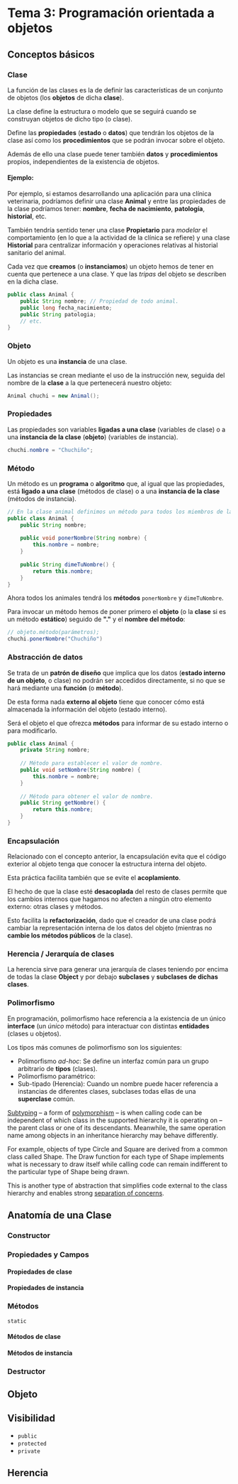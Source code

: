 # Tema 3: Programación orientada a objetos

## Conceptos básicos

### Clase

La función de las clases es la de definir las características de un conjunto de objetos (los **objetos** de dicha **clase**).

La clase define la estructura o modelo que se seguirá cuando se construyan objetos de dicho tipo (o clase).

Define las **propiedades** (**estado** o **datos**) que tendrán los objetos de la clase así como los **procedimientos** que se podrán invocar sobre el objeto.

Además de ello una clase puede tener también **datos** y **procedimientos** propios, independientes de la existencia de objetos.

#### Ejemplo:

Por ejemplo, si estamos desarrollando una aplicación para una clínica veterinaria, podríamos definir una clase **Animal** y entre las propiedades de la clase podríamos tener: **nombre**, **fecha de nacimiento**, **patología**, **historial**, etc.

También tendría sentido tener una clase **Propietario** para *modelar* el comportamiento (en lo que a la actividad de la clínica se refiere) y una clase **Historial** para centralizar información y operaciones relativas al historial sanitario del animal.

Cada vez que **creamos** (o **instanciamos**) un objeto hemos de tener en cuenta que pertenece a una clase. Y que las *tripas* del objeto se describen en la dicha clase.

```java
public class Animal {
    public String nombre; // Propiedad de todo animal.
    public long fecha_nacimiento;
    public String patologia;
    // etc.
}
```

### Objeto

Un objeto es una **instancia** de una clase.

Las instancias se crean mediante el uso de la instrucción new, seguida del nombre de la **clase** a la que pertenecerá nuestro objeto:

```java
Animal chuchi = new Animal();
```



### Propiedades

Las propiedades son variables **ligadas a una clase** (variables de clase) o a una **instancia de la clase** (**objeto**) (variables de instancia).

```java
chuchi.nombre = "Chuchiño";
```

### Método

Un método es un **programa** o **algoritmo** que, al igual que las propiedades, está **ligado a una clase** (métodos de clase) o a una **instancia de la clase** (métodos de instancia).

```java
// En la clase animal definimos un método para todos los miembros de la clase:
public class Animal {
    public String nombre;
    
    public void ponerNombre(String nombre) {
        this.nombre = nombre;
    }
    
    public String dimeTuNombre() {
        return this.nombre;
    }
}
```

Ahora todos los animales tendrá los **métodos** `ponerNombre` y `dimeTuNombre`.

Para invocar un método hemos de poner primero el **objeto** (o la **clase** si es un método **estático**) seguido de **"."** y el **nombre del método**:

```java
// objeto.método(parámetros);
chuchi.ponerNombre("Chuchiño")
```

### Abstracción de datos

Se trata de un **patrón de diseño** que implica que los datos (**estado interno de un objeto**, o clase) no podrán ser accedidos directamente, si no que se hará mediante una **función** (o **método**).

De esta forma nada **externo al objeto** tiene que conocer cómo está almacenada la información del objeto (estado interno).

Será el objeto el que ofrezca **métodos** para informar de su estado interno o para modificarlo.

``` java
public class Animal {
    private String nombre;
    
    // Método para establecer el valor de nombre.
    public void setNombre(String nombre) {
        this.nombre = nombre;
    }
    
    // Método para obtener el valor de nombre.
    public String getNombre() {
        return this.nombre;
    }
}
```

### Encapsulación

Relacionado con el concepto anterior, la encapsulación evita que el código exterior al objeto tenga que conocer la estructura interna del objeto.

Esta práctica facilita también que se evite el **acoplamiento**.

El hecho de que la clase esté **desacoplada** del resto de clases permite que los cambios internos que hagamos no afecten a ningún otro elemento externo: otras clases y métodos.

Esto facilita la **refactorización**, dado que el creador de una clase podrá cambiar la representación interna de los datos del objeto (mientras no **cambie los métodos públicos** de la clase).

### Herencia / Jerarquía de clases

La herencia sirve para generar una jerarquía de clases teniendo por encima de todas la clase **Object** y por debajo **subclases** y **subclases de dichas clases**.

### Polimorfismo

En programación, polimorfismo hace referencia a la existencia de un único **interface** (un *único* método) para interactuar con distintas **entidades** (clases u objetos).

Los tipos más comunes de polimorfismo son los siguientes:

* Polimorfismo *ad-hoc*: Se define un interfaz común para un grupo arbitrario de **tipos** (clases).
* Polimorfismo paramétrico: 
* Sub-tipado (Herencia): Cuando un nombre puede hacer referencia a instancias de diferentes clases, subclases todas ellas de una **superclase** común.

[Subtyping](https://en.wikipedia.org/wiki/Subtyping) – a form of [polymorphism](https://en.wikipedia.org/wiki/Polymorphism_(computer_science)) – is when calling code can be independent of which class in the  supported hierarchy it is operating on – the parent class or one of its  descendants.  Meanwhile, the same operation name among objects in an  inheritance hierarchy may behave differently.

For example, objects of type Circle and Square are derived from a common class called Shape.  The Draw function for each type of Shape  implements what is necessary to draw itself while calling code can  remain indifferent to the particular type of Shape being drawn.

This is another type of abstraction that simplifies code external to the class hierarchy and enables strong [separation of concerns](https://en.wikipedia.org/wiki/Separation_of_concerns).

## Anatomía de una Clase

### Constructor

### Propiedades y Campos

#### Propiedades de clase

#### Propiedades de instancia

### Métodos

`static`

#### Métodos de clase

#### Métodos de instancia

### Destructor

## Objeto

## Visibilidad

* `public`
* `protected`
* `private`

## Herencia